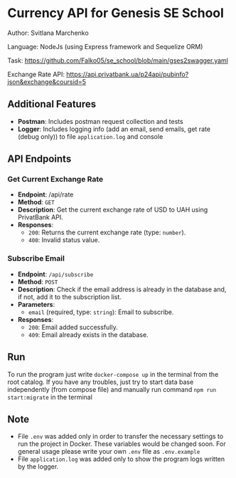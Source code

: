 # Currency API for Genesis SE School

Author: Svitlana Marchenko

Language: NodeJs (using Express framework and Sequelize ORM)

Task: https://github.com/Falko05/se_school/blob/main/gses2swagger.yaml

Exchange Rate API: https://api.privatbank.ua/p24api/pubinfo?json&exchange&coursid=5

## Additional Features
- **Postman**: Includes postman request collection and tests
- **Logger**: Includes logging info (add an email, send emails, get rate (debug only)) to file `application.log` and console

## API Endpoints
### Get Current Exchange Rate
- **Endpoint**: /api/rate
- **Method**: `GET`
- **Description**: Get the current exchange rate of USD to UAH using PrivatBank API.
- **Responses**:
  - `200`: Returns the current exchange rate (type: `number`).
  - `400`: Invalid status value.

### Subscribe Email
- **Endpoint**: `/api/subscribe`
- **Method**: `POST`
- **Description**: Check if the email address is already in the database and, if not, add it to the subscription list.
- **Parameters**:
  - `email` (required, type: `string`): Email to subscribe.
- **Responses**:
  - `200`: Email added successfully.
  - `409`: Email already exists in the database.

## Run
To run the program just write ``docker-compose up`` in the terminal from the root catalog.
If you have any troubles, just try to start data base independently (from compose file) and manually run command ``npm run start:migrate`` in the terminal

## Note
- File `.env` was added only in order to transfer the necessary settings to run the project in Docker. These variables would be changed soon. For general usage please write your own ``.env`` file as ``.env.example``
- File `application.log` was added only to show the program logs written by the logger.
